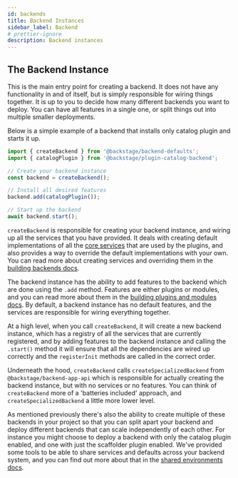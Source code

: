 ```yaml
---
id: backends
title: Backend Instances
sidebar_label: Backend
# prettier-ignore
description: Backend instances
---
```


## The Backend Instance

This is the main entry point for creating a backend. It does not have any functionality in and of itself, but is simply responsible for wiring things together.
It is up to you to decide how many different backends you want to deploy. You can have all features in a single one, or split things out into multiple smaller deployments.

Below is a simple example of a backend that installs only catalog plugin and starts it up.

```ts
import { createBackend } from '@backstage/backend-defaults';
import { catalogPlugin } from '@backstage/plugin-catalog-backend';

// Create your backend instance
const backend = createBackend();

// Install all desired features
backend.add(catalogPlugin());

// Start up the backend
await backend.start();
```

`createBackend` is responsible for creating your backend instance, and wiring up all the services that you have provided. It deals with creating default implementations of all the [core services](../core-services/01-index.md) that are used by the plugins, and also provides a way to override the default implementations with your own. You can read more about creating services and overriding them in the [building backends docs](../building-backends/01-index.md).

The backend instance has the ability to add features to the backend which are done using the `.add` method. Features are either plugins or modules, and you can read more about them in the [building plugins and modules docs](../building-plugins-and-modules/01-index.md). By default, a backend instance has no default features, and the services are responsible for wiring everything together.

At a high level, when you call `createBackend`, it will create a new backend instance, which has a registry of all the services that are currently registered, and by adding features to the backend instance and calling the `.start()` method it will ensure that all the dependencies are wired up correctly and the `registerInit` methods are called in the correct order.

Underneath the hood, `createBackend` calls `createSpecializedBackend` from `@backstage/backend-app-api` which is responsible for actually creating the backend instance, but with no services or no features. You can think of `createBackend` more of a 'batteries included' approach, and `createSpecializedBackend` a little more lower level.

As mentioned previously there's also the ability to create multiple of these backends in your project so that you can split apart your backend and deploy different backends that can scale independently of each other. For instance you might choose to deploy a backend with only the catalog plugin enabled, and one with just the scaffolder plugin enabled. We've provided some tools to be able to share services and defaults across your backend system, and you can find out more about that in the [shared environments docs](../building-backends/01-index.md#shared-environments).
